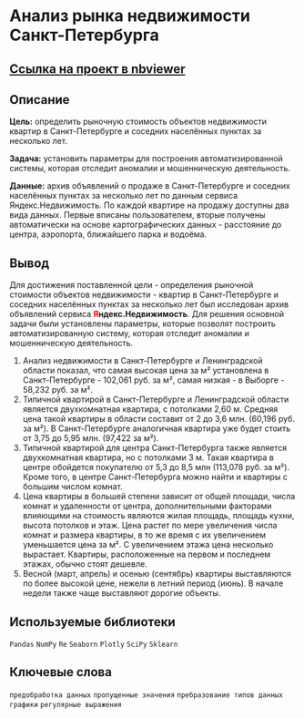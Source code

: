 # Анализ рынка недвижимости Санкт-Петербурга

## [Ссылка на проект в nbviewer](https://nbviewer.org/github/KSingular/yp_da_projects/blob/c4c668dc9c64b38080ad9fa4c25443b5938eb56c/set_02_estate/set_02_estate.ipynb)

## Описание

**Цель:** определить рыночную стоимость объектов недвижимости квартир в Санкт-Петербурге и соседних населённых пунктах за несколько лет.

**Задача:** установить параметры для построения автоматизированной системы, которая отследит аномалии и мошенническую деятельность.

**Данные:** архив объявлений о продаже в Санкт-Петербурге и соседних населённых пунктах за несколько лет по данным сервиса Яндекс.Недвижимость. По каждой квартире на продажу доступны два вида данных. Первые вписаны пользователем, вторые получены автоматически на основе картографических данных - расстояние до центра, аэропорта, ближайшего парка и водоёма.

## Вывод
Для достижения поставленной цели - определения рыночной стоимости объектов недвижимости - квартир в Санкт-Петербурге и соседних населённых пунктах за несколько лет был исследован архив объявлений сервиса <b><font color="red">Я</font>ндекс.Недвижимость</b>. Для решения основной задачи были установлены параметры, которые позволят построить автоматизированную систему, которая отследит аномалии и мошенническую деятельность.
1. Анализ недвижимости в Санкт-Петербурге и Ленинградской области показал, что самая высокая цена за м² установлена в Санкт-Петербурге - 102,061 руб. за м², самая низкая - в Выборге - 58,232 руб. за м². 
2. Типичной квартирой в Санкт-Петербурге и Ленинградской области является двухкомнатная квартира, с потолками 2,60 м. Средняя цена такой квартиры в области составит от 2 до 3,6 млн. (60,196 руб. за м²). В Санкт-Петербурге аналогичная квартира уже будет стоить от 3,75 до 5,95 млн. (97,422 за м²). 
3. Типичной квартирой для центра Санкт-Петербурга также является двухкомнатная квартира, но с потолками 3 м. Такая квартира в центре обойдется покупателю от 5,3 до 8,5 млн (113,078 руб. за м²). Кроме того, в центре Санкт-Петербурга можно найти и квартиры с большим числом комнат.
4. Цена квартиры в большей степени зависит от общей площади, числа комнат и удаленности от центра, дополнительными факторами влияющими на стоимость являются жилая площадь, площадь кухни, высота потолков и этаж. Цена растет по мере увеличения числа комнат и размера квартиры, в то же время с их увеличением уменьшается цена за м². С увеличением этажа цена несколько вырастает. Квартиры, расположенные на первом и последнем этажах, обычно стоят дешевле.
5. Весной (март, апрель) и осенью (сентябрь) квартиры выставляются по более высокой цене, нежели в летний период (июнь). В начале недели также чаще выставляют дорогие объекты.

## Используемые библиотеки
`Pandas` `NumPy` `Re` `Seaborn` `Plotly` `SciPy` `Sklearn`

## Ключевые слова
`предобработка данных` `пропущенные значения` `пребразование типов данных` `графики` `регулярные выражения`
